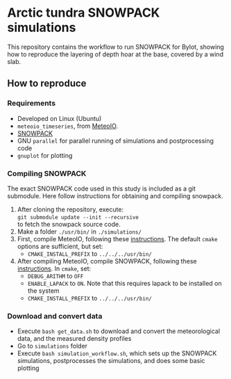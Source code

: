 # Arctic tundra SNOWPACK simulations

This repository contains the workflow to run SNOWPACK for Bylot, showing how to reproduce the layering of depth hoar at the base, covered by a wind slab.

## How to reproduce

### Requirements
- Developed on Linux (Ubuntu)
- `meteoio_timeseries`, from [MeteoIO](https://meteoio.slf.ch).
- [SNOWPACK](https://github.com/snowpack-model/snowpack)
- GNU `parallel` for parallel running of simulations and postprocessing code
- `gnuplot` for plotting

### Compiling SNOWPACK
The exact SNOWPACK code used in this study is included as a git submodule. Here follow instructions for obtaining and compiling snowpack.

1. After cloning the repository, execute:<br>
`git submodule update --init --recursive`<br>
to fetch the snowpack source code.
2. Make a folder `./usr/bin/` in `./simulations/`
3. First, compile MeteoIO, following these [instructions](https://meteoio.slf.ch/Compiling-MeteoIO/). The default `cmake` options are sufficient, but set:
   - `CMAKE_INSTALL_PREFIX` to `../../../usr/bin/`
5. After compiling MeteoIO, compile SNOWPACK, following these [instructions](https://snow-models.gitlab-pages.wsl.ch/snowpack-web/Getting-started/#snowpack-from-source). In `cmake`, set:
   - `DEBUG_ARITHM` to `OFF`
   - `ENABLE_LAPACK` to `ON`. Note that this requires lapack to be installed on the system
   - `CMAKE_INSTALL_PREFIX` to `../../../usr/bin/`


### Download and convert data
- Execute `bash get_data.sh` to download and convert the meteorological data, and the measured density profiles
- Go to `simulations` folder
- Execute `bash simulation_workflow.sh`, which sets up the SNOWPACK simulations, postprocesses the simulations, and does some basic plotting
